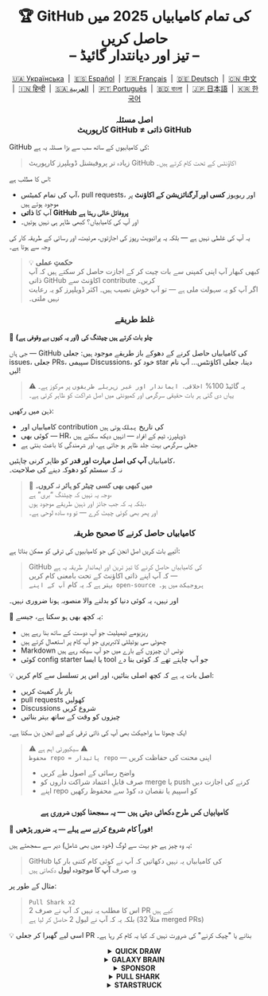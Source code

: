 <h1 align="center">
   🏆 GitHub کی تمام کامیابیاں 2025 میں حاصل کریں<br/>
   – تیز اور دیانتدار گائیڈ –
</h1>

<div align="center">
  <a href="locale/README_UA.md">🇺🇦 Українська</a> &nbsp;|&nbsp;
  <a href="locale/README_ES.md">🇪🇸 Español</a> &nbsp;|&nbsp;
  <a href="locale/README_FR.md">🇫🇷 Français</a> &nbsp;|&nbsp;
  <a href="locale/README_DE.md">🇩🇪 Deutsch</a> &nbsp;|&nbsp;
  <a href="locale/README_ZH.md">🇨🇳 中文</a> &nbsp;|&nbsp;
  <a href="locale/README_HI.md">🇮🇳 हिन्दी</a> &nbsp;|&nbsp;
  <a href="locale/README_AR.md">🇸🇦 العربية</a> &nbsp;|&nbsp;
  <a href="locale/README_PT.md">🇵🇹 Português</a> &nbsp;|&nbsp;
  <a href="locale/README_BN.md">🇧🇩 বাংলা</a> &nbsp;|&nbsp;
  <a href="locale/README_JA.md">🇯🇵 日本語</a> &nbsp;|&nbsp;
  <a href="locale/README_KO.md">🇰🇷 한국어</a>
</div>

<h3 align="center">
   اصل مسئلہ<br/>
   کارپوریٹ GitHub ≠ ذاتی GitHub
</h3>

GitHub کی کامیابیوں کے ساتھ سب سے بڑا مسئلہ یہ ہے:

> زیادہ تر پروفیشنل ڈویلپرز کارپوریٹ GitHub اکاؤنٹس کے تحت کام کرتے ہیں۔

اس کا مطلب ہے:
- آپ کی تمام کمیٹس، pull requests، اور ریویوز **کسی اور آرگنائزیشن کے اکاؤنٹ** پر موجود ہوتے ہیں
- آپ کا **ذاتی GitHub پروفائل خالی رہتا ہے**
- اور آپ کی کامیابیاں؟ کبھی ظاہر ہی نہیں ہوتیں۔

یہ آپ کی غلطی نہیں ہے — بلکہ یہ پرائیویٹ رپوز کی اجازتوں، مرئیت، اور رسائی کے طریقہ کار کی وجہ سے ہوتا ہے۔

> 💡 **حکمتِ عملی**  
> کبھی کبھار آپ اپنی کمپنی سے بات چیت کر کے اجازت حاصل کر سکتے ہیں کہ آپ ذاتی GitHub اکاؤنٹ سے contribute کریں۔  
> اگر آپ کو یہ سہولت ملی ہے — تو آپ خوش نصیب ہیں۔ اکثر ڈویلپرز کو یہ رعایت نہیں ملتی۔

<h3 align="center">غلط طریقے</h3>

🚫 <b>چلو بات کرتے ہیں چیٹنگ کی (اور یہ کیوں بے وقوفی ہے)</b>

جی ہاں — GitHub کی کامیابیاں حاصل کرنے کے دھوکے باز طریقے موجود ہیں: جعلی issues، جعلی PRs، سپیمی Discussions، خود کو star دینا، جعلی اکاؤنٹس… آپ نام لیں!

> ⚠️ یہ گائیڈ 100% <code>اخلاقی، ایماندار اور غیر زہریلے طریقوں</code> پر مرکوز ہے۔  
> یہاں دی گئی ہر بات حقیقی سرگرمی اور کمیونٹی میں اصل شراکت کو ظاہر کرتی ہے۔

ذہن میں رکھیں:
- کامیابیاں اور contribution کی تاریخ <code>پبلک</code> ہوتی ہیں
- کوئی بھی — HR، ڈویلپرز، ٹیم کے افراد — انہیں دیکھ سکتے ہیں
- جعلی سرگرمی بہت جلد ظاہر ہو جاتی ہے، اور شرمندگی کا باعث بنتی ہے

کامیابیاں <strong>آپ کی اصل مہارت اور قدر</strong> کو ظاہر کرنی چاہئیں،  
نہ کہ سسٹم کو دھوکہ دینے کی صلاحیت۔

> 💬 <strong>میں کبھی بھی کسی چیٹر کو ہائر نہ کروں۔</strong><br>
> وجہ یہ نہیں کہ چیٹنگ “بری” ہے،  
> بلکہ یہ کہ جب جائز اور ذہین طریقے موجود ہوں،  
> اور پھر بھی کوئی چیٹ کرے — تو وہ سادہ لوحی ہے۔

<h3 align="center">کامیابیاں حاصل کرنے کا صحیح طریقہ</h3>

آئیے بات کریں اصل انجن کی جو کامیابیوں کی ترقی کو ممکن بناتا ہے:

> GitHub کی کامیابیاں حاصل کرنے کا تیز ترین اور ایماندار طریقہ یہ ہے  
> کہ آپ اپنے ذاتی اکاؤنٹ کے تحت بامعنی کام کریں —  
> بہتر ہے کہ یہ کام <code>آپ کے اپنے open-source پروجیکٹ</code> میں ہو۔

اور نہیں، یہ کوئی دنیا کو بدلنے والا منصوبہ ہونا ضروری نہیں۔

🎯 یہ کچھ بھی ہو سکتا ہے، جیسے:
- ریزیومے ٹیمپلیٹ جو آپ دوست کے ساتھ بنا رہے ہیں
- چھوٹی سی یوٹیلٹی لائبریری جو آپ کام پر استعمال کرتے ہیں
- Markdown نوٹس ان چیزوں کے بارے میں جو آپ سیکھ رہے ہیں
- کوئی config starter یا ایسا tool جو آپ چاہتے تھے کہ کوئی بنا دے

💡 اصل بات یہ ہے کہ کچھ اصلی بنائیں، اور اس پر تسلسل سے کام کریں:
* بار بار کمیٹ کریں
* pull requests کھولیں
* Discussions شروع کریں
* چیزوں کو وقت کے ساتھ بہتر بنائیں

ایک چھوٹا سا پراجیکٹ بھی آپ کی ذاتی ترقی کے لیے انجن بن سکتا ہے۔

> ⚠️ سیکیورٹی اہم ہے ⚠️  
> <code>محفوظ repo = پائیدار repo</code> — اپنی محنت کی حفاظت کریں
> * واضح رسائی کے اصول طے کریں
> * صرف قابلِ اعتماد شراکت داروں کو merge یا push کرنے کی اجازت دیں
> * اپنے repo کو اسپیم یا نقصان دہ کوڈ سے محفوظ رکھیں

<h3 align="center">کامیابیاں کس طرح دکھائی دیتی ہیں — یہ سمجھنا کیوں ضروری ہے</h3>

🧠 <b>فوراً کام شروع کرنے سے پہلے — یہ ضرور پڑھیں!</b>

یہ وہ چیز ہے جو بہت سے لوگ (خود میں بھی شامل) دیر سے سمجھتے ہیں:

> GitHub کی کامیابیاں یہ نہیں دکھاتیں کہ آپ نے کوئی کام کتنی بار کیا  
> وہ صرف <strong>آپ کا موجودہ لیول</strong> دکھاتی ہیں

مثال کے طور پر:

> <code>Pull Shark x2</code>  
> اس کا مطلب یہ نہیں کہ آپ نے صرف 2 PR کیے ہیں  
> بلکہ یہ کہ آپ نے لیول 2 حاصل کر لیا ہے (مثلاً 32 merged PRs)

💡 اسی لیے گھبرا کر جعلی PR بنانے یا "چیک کرنے" کی ضرورت نہیں کہ کیا یہ کام کر رہا ہے۔

<details>
    <summary align="center"><b>QUICK DRAW</b></summary>
<blockquote>کوئی issue یا PR بنانے کے 5 منٹ کے اندر بند کریں۔</blockquote>
<div align="center">
    <img src="../badges/quick-draw.png" alt="QuickDraw" width="140">
</div>

آئیے سچ کہیں — یہ کامیابی کسی سنگِ میل سے زیادہ ایک meme لگتی ہے 😅  
یہ اتنی آسان ہے کہ شاید اس کا شمار بھی نہ ہو… لیکن خیر، پروفائل پر ایک بیج تو لگتا ہے!

<ol>
    <li>ایک pull request بنائیں</li>
    <li>فوراً بند کر دیں</li>
</ol>

<blockquote>
   <b>⚠️ جعلی PR بنانے کی ضرورت نہیں ⚠️</b><br/>
   کسی بھی اصلی PR کو کام کے دوران بند اور دوبارہ کھولنے سے یہ شمار ہو جائے گا۔
</blockquote>
</details>

<details>
    <summary align="center"><b>GALAXY BRAIN</b></summary>
<blockquote>آپ کا جواب GitHub Discussion میں "قبول شدہ" کے طور پر نشان زد کیا جائے۔</blockquote>
<div align="center">
    <img src="../badges/galaxy-brain.png" alt="Galaxy Brain">
</div>

Galaxy Brain ان لوگوں کو ملتا ہے جو Discussions میں <strong>واقعی مددگار جوابات</strong> دیتے ہیں۔  
اگر Topic Starter آپ کے جواب کو accepted کے طور پر نشان زد کرے — تو یہ بیج آپ کا ہے۔

یہ کامیابی آپ اپنے open-source رپو میں مکمل طور پر حاصل کر سکتے ہیں۔  
یہ صرف جائز ہی نہیں — بلکہ کسی بھی ٹیم کے لیے ایک <strong>بہترین مشق</strong> ہے۔

آپ سیکھیں گے کہ:
<ul>
    <li>رابطے کو منظم اور آسان بنایا جائے</li>
    <li>اہم فیصلوں کا ایک واضح ماخذ محفوظ رکھا جائے</li>
    <li>پوری ٹیم کو کلیدی مباحثوں سے باخبر رکھا جائے</li>
</ul>

🚀 ہیوستن، ہمیں مسئلہ درپیش ہے! 🚀  
حتیٰ کہ جب آپ کا جواب واقعی مسئلہ حل کرتا ہے — لوگ شاذ و نادر ہی اسے accepted کے طور پر نشان زد کرتے ہیں۔  
یاددہانی اکثر نظر انداز کر دی جاتی ہے، اور آپ کو ghost کر دیا جاتا ہے۔ افسوسناک مگر سچ۔

تو اجنبیوں پر انحصار کرنے کے بجائے، یہ کریں:
> **Galaxy Brain کو ایک قابو شدہ ماحول میں grind کریں:**
* دوستوں یا ساتھیوں کے ساتھ ٹیم بنائیں
* ان کے حقیقی سوالات کے جوابات دیں
* اگر مدد ملی ہو — ان سے کہیں کہ جواب کو accepted کریں

`🧩 حکمت عملی 1: اپنے دوست کا مسئلہ حل کریں`

<ol>
    <li>اپنے tech stack سے متعلق public رپوز تلاش کریں</li>
    <li>دیکھیں کہ Discussions فعال ہیں یا نہیں</li>
    <li>جب کوئی ساتھی سوال کرے — جواب دیں</li>
    <li>حل کرنے کے بعد، ان اقدامات پر عمل کریں:
         <ul>
            <li>اپنے دوست سے کہیں کہ وہ آپ کی فراہم کردہ تحریر کے ساتھ ایک discussion بنائے</li>
            <li>آپ وہاں جواب لکھیں</li>
            <li>اسے کہیں کہ آپ کا جواب "accepted" کے طور پر مارک کرے</li>
         </ul>
    </li>
</ol>

✅ یہ حکمت عملی ایماندار، مددگار، اور کمیونٹی کے لیے پائیدار مواد تخلیق کرنے والی ہے۔

`🛠️ حکمت عملی 2: اپنے رپو میں Discussions استعمال کریں`

اگر آپ اپنا open-source پراجیکٹ مینٹین کرتے ہیں، تو  
<code>اہم بات چیت کو GitHub Discussions پر منتقل کریں</code>۔

1. رپو settings میں Discussions کو فعال کریں
2. جب بھی کوئی فیصلہ یا فیچر پر بحث ہو — ایک public thread بنائیں
3. واضح، تعمیری جوابات شیئر کریں جو فیصلہ سازی میں مدد دیں
4. اگر کوئی اور topic starter ہے — وہ آپ کا جواب "accepted" کے طور پر نشان زد کر سکتا ہے

✅ اس حکمت عملی سے:
- فیصلوں کی شفاف تاریخ بنتی ہے
- قیادت اور initiative ظاہر ہوتا ہے
- ٹیم ہم آہنگ رہتی ہے
- اور ہاں — آپ کو بیج بھی مل جاتا ہے
</details>

<details>
    <summary align="center"><b>SPONSOR</b></summary>
<blockquote>🐺 اپنے وِچر کو ایک سکہ دو</blockquote>
<div align="center">
    <img src="../badges/sponsor.png" alt="Sponsor" width="140">
</div>

GitHub Sponsors کے ذریعے کسی open-source ڈویلپر یا پروجیکٹ کو مالی مدد فراہم کریں۔

<div align="center">
   <br/>
   یہ بیج حاصل کرنے کے لیے، کسی بھی open-source اقدام کو ڈونیٹ کریں۔<br/>
   ہو سکتا ہے یہ وہ tool ہو جو آپ روزانہ استعمال کرتے ہیں،<br/>
   یا وہ رپو جس نے کبھی آپ کا پورا ویک اینڈ بچا لیا تھا،<br/>
   یا بس کوئی ایسا ڈویلپر جس کی آپ دل سے عزت کرتے ہیں۔<br/>
   <br/>
</div>

💡 ایک چھوٹا سا عطیہ بھی بڑا فرق ڈال سکتا ہے۔  
یہ شکر گزاری، احترام، اور open-source روح کے لیے حمایت کی علامت ہے۔

> ❤️ اگر یہ گائیڈ آپ کے لیے مددگار رہا — تو بلا جھجک `اس رپو کو اسپانسر کریں`۔  
> یہ محنت کا شکریہ ادا کرنے کا بہترین طریقہ ہے۔
</details>

<details>
    <summary align="center"><b>PULL SHARK</b></summary>
<blockquote>آپ کا PR کسی اور نے merge کیا ہو۔</blockquote>
<div align="center">
    <img src="../badges/pull-shark.png" alt="Pull Shark">
</div>

شروع کرنے کا سب سے آسان طریقہ یہ ہے کہ آپ اپنے open-source پروجیکٹ پر کام کریں — جیسا کہ ہم اوپر بات کر چکے ہیں۔  
بس حقیقی، مفید PR بنائیں اور اپنے ساتھیوں سے کہیں کہ وہ اسے review اور merge کریں۔

⭐ یہ GitHub پر سب سے **skill-boosting** بیج ہے —  
یہ آپ کو صاف، testable، اور review-friendly کوڈ لکھنے کی طرف مائل کرتا ہے۔

> 💡 **حکمتِ عملی 0: چھوٹے، atomic PRs بنائیں**  
بہت سے نئے ڈویلپرز “mega-PR” کے جال میں پھنس جاتے ہیں:  
وہ سب کچھ ایک ہی بڑے PR میں ڈال دیتے ہیں۔  
لیکن اگر آپ Pull Shark حاصل کرنا چاہتے ہیں (اور ایک اچھے ڈویلپر بننا چاہتے ہیں)،  
تو آپ کو سیکھنا ہوگا کہ <code>چھوٹے، واضح، test اور review کے قابل PRs</code> کیسے لکھے جاتے ہیں۔  
یہ صرف بیج حاصل کرنے کی بات نہیں — <strong>یہی پیشہ ورانہ طریقہ ہے</strong>۔

> 🤝 **حکمتِ عملی 1: "Pair Extraordinaire" بھی ساتھ ساتھ حاصل کریں**  
> کسی ساتھی کے ساتھ مل کر کام کریں۔ کوڈ پر بات کریں، ایک دوسرے کی PRs کو review کریں۔  
> پھر <code>Co-authored-by:</code> ٹیگ استعمال کریں تاکہ مشترکہ کام کو ظاہر کیا جا سکے۔  
> یوں آپ دونوں بیک وقت دو achievements کی طرف بڑھیں گے — زبردست!

> 🎯 **حکمتِ عملی 2: YOLO دوسروں کو دیں**  
> اگر آپ نے ایک چھوٹا، محفوظ PR بنایا ہے —  
> اپنے ساتھی کو کہیں کہ وہ اسے <em>بغیر review</em> کے merge کرے تاکہ وہ YOLO حاصل کر سکے۔  
> آپ نے قدر دی، وہ achievement حاصل کرے — <code>win-win</code>!
</details>

<details>
    <summary align="center"><b>STARSTRUCK</b></summary>
<blockquote>ایسا repository بنائیں جسے بہت سے لوگ star کریں۔</blockquote>
<div align="center">
    <img src="../badges/starstruck.png" alt="Starstruck">
</div>

یہ GitHub پر سب سے مشکل اور معزز achievements میں سے ایک ہے۔  
یہ آپ کے کمیونٹی پر اثرات کو ظاہر کرتی ہے، اور کسی روزمرہ کے کام سے حاصل نہیں ہوتی۔  
بھرتی کرنے والے اور دوسرے ڈویلپرز اسے سنجیدگی سے لیتے ہیں۔

اسے حاصل کرنے کا کوئی شارٹ کٹ یا چیک لسٹ نہیں ہے —  
بس ایک حقیقی مسئلہ تلاش کریں… اور اس کا حل فراہم کریں۔

🎯 میرے خیال میں دو قابلِ عمل راستے ہیں:

<ol>
    <li><strong>ایک software product بنائیں</strong><br>
        صاف بات ہے — اس کے لیے غیر معمولی صلاحیتوں اور تجربے کی ضرورت ہے۔  
        شاید آپ کا پہلا repo اس کے لیے مناسب نہ ہو۔
    </li>
    <li><strong>ایسا repo بنائیں جو کسی resource کے ذریعے حقیقی قدر دے</strong><br>
        مثلاً: اچھی طرح لکھا ہوا گائیڈ، مفید config starter، چھوٹا CLI tool، یا curated tools کی فہرست (awesome list)
    </li>
</ol>

<blockquote><strong>⭐ "Star" کا بٹن دبا دو، بھائی! ⭐</strong><br>
یہ رپو کمیونٹی کے فائدے کے لیے بنائے گئے resource کی بہترین مثال ہے۔  
اگر یہ گائیڈ آپ کے لیے مفید رہا — تو star ضرور دیں 🫡
</blockquote>

---

### 🧠 اپنی “star کے قابل” آئیڈیا کہاں تلاش کریں؟

دکھ تلاش کریں۔ مسائل پر نظر رکھیں۔ ان جگہوں کو دیکھیں:

1. **Google autocomplete** — دیکھیں لوگ کیا تلاش کرتے ہیں:  
   `"github how to..."`, `"vite storybook setup..."` وغیرہ

2. **اپنے پسندیدہ framework کے issues & discussions**  
   اگر کوئی کچھ مانگ رہا ہے اور اسے بہت 👍 مل رہے ہیں — تو یہ ایک حقیقی ضرورت ہے

3. **مایوسی پر توجہ دیں** — جب آپ یا کوئی کہے:  
   *"یہ بہت annoying ہے!"* یا *"کاش یہ چیز موجود ہوتی..."* — یہ ایک اشارہ ہے۔

پھر آسان کام: **ایک حل فراہم کریں**  
اسے ایک صاف repo میں پیک کریں، ایک واضح README شامل کریں — اور شیئر کریں۔
</details>
